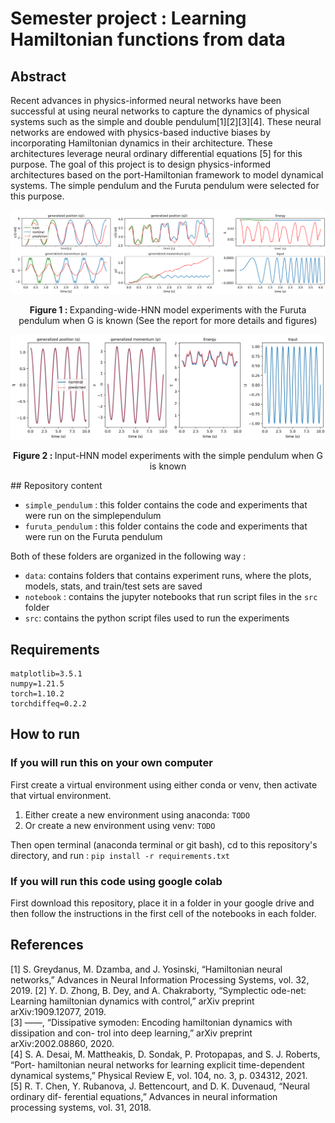# Semester project : Learning Hamiltonian functions from data

## Abstract

Recent advances in physics-informed neural networks have been successful at using neural networks to capture the dynamics of physical systems such as the simple and double
pendulum[1][2][3][4]. These neural networks are endowed with physics-based inductive biases
by incorporating Hamiltonian dynamics in their architecture. These architectures leverage
neural ordinary differential equations [5] for this purpose. The goal of this project is to
design physics-informed architectures based on the port-Hamiltonian framework to model
dynamical systems. The simple pendulum and the Furuta pendulum were selected for this
purpose.


<p align="center">
  <img width="800"  src="https://github.com/unesmu/SP-learning-hamiltonian-functions-from-data/blob/d22b3a6378b258452aaf5858ee02db44024f9e44/furuta_pendulum/data/TRAJECTORIES_test_set5test%20(1).png"> 
</p>
<p align="center">
    <strong>Figure 1 : </strong> Expanding-wide-HNN model experiments with the Furuta pendulum when G is known (See the report for more details and figures)
</p>
<p align="center">
  <img width="800"  src="https://github.com/unesmu/SP-learning-hamiltonian-functions-from-data/blob/d22b3a6378b258452aaf5858ee02db44024f9e44/simple_pendulum/101hz_simple_pend.png"> 
</p>
<p align="center">
    <strong>Figure 2 : </strong> Input-HNN model experiments with the simple pendulum when G is known
</p>
## Repository content

- `simple_pendulum` : this folder contains the code and experiments that were run on the simplependulum
- `furuta_pendulum` : this folder contains the code and experiments that were run on the Furuta pendulum

Both of these folders are organized in the following way :

- `data`: contains folders that contains experiment runs, where the plots, models, stats, and train/test sets are saved
- `notebook` : contains the jupyter notebooks that run script files in the `src` folder
- `src`: contains the python script files used to run the experiments

## Requirements

```
matplotlib=3.5.1
numpy=1.21.5
torch=1.10.2
torchdiffeq=0.2.2
```

## How to run

### If you will run this on your own computer

First create a virtual environment using either conda or venv, then activate that virtual environment.

1. Either create a new environment using anaconda: `TODO`
2. Or create a new environment using venv: `TODO`

Then open terminal (anaconda terminal or git bash), cd to this repository's directory, and run : `pip install -r requirements.txt`

### If you will run this code using google colab

First download this repository, place it in a folder in your google drive and then follow the instructions in the first cell of the notebooks in each folder.

## References

[1] S. Greydanus, M. Dzamba, and J. Yosinski, “Hamiltonian neural networks,” Advances
in Neural Information Processing Systems, vol. 32, 2019.
[2] Y. D. Zhong, B. Dey, and A. Chakraborty, “Symplectic ode-net: Learning hamiltonian
dynamics with control,” arXiv preprint arXiv:1909.12077, 2019.  
[3] ——, “Dissipative symoden: Encoding hamiltonian dynamics with dissipation and con-
trol into deep learning,” arXiv preprint arXiv:2002.08860, 2020.  
[4] S. A. Desai, M. Mattheakis, D. Sondak, P. Protopapas, and S. J. Roberts, “Port-
hamiltonian neural networks for learning explicit time-dependent dynamical systems,”
Physical Review E, vol. 104, no. 3, p. 034312, 2021.  
[5] R. T. Chen, Y. Rubanova, J. Bettencourt, and D. K. Duvenaud, “Neural ordinary dif-
ferential equations,” Advances in neural information processing systems, vol. 31, 2018.  

